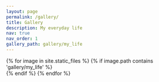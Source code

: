```yaml
---
layout: page
permalink: /gallery/
title: Gallery
description: My everyday life
nav: true
nav_order: 1
gallery_path: gallery/my_life
---
```

<!-- _pages/gallery.md -->
<div class="gallery" id="gallery">
    {% for image in site.static_files %}
        {% if image.path contains 'gallery/my_life' %}
            <div class="gallery-item">
                <div class="content"><img src="{{ site.baseurl }}{{ image.path }}" alt=""></div>
            </div>
        {% endif %}
    {% endfor %}
</div>
